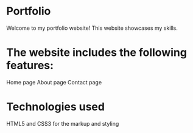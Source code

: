 # Portfolio
Welcome to my portfolio website! 
This website showcases my skills.

# The website includes the following features:

Home page 
About page 
Contact page

# Technologies used
HTML5 and CSS3 for the markup and styling
